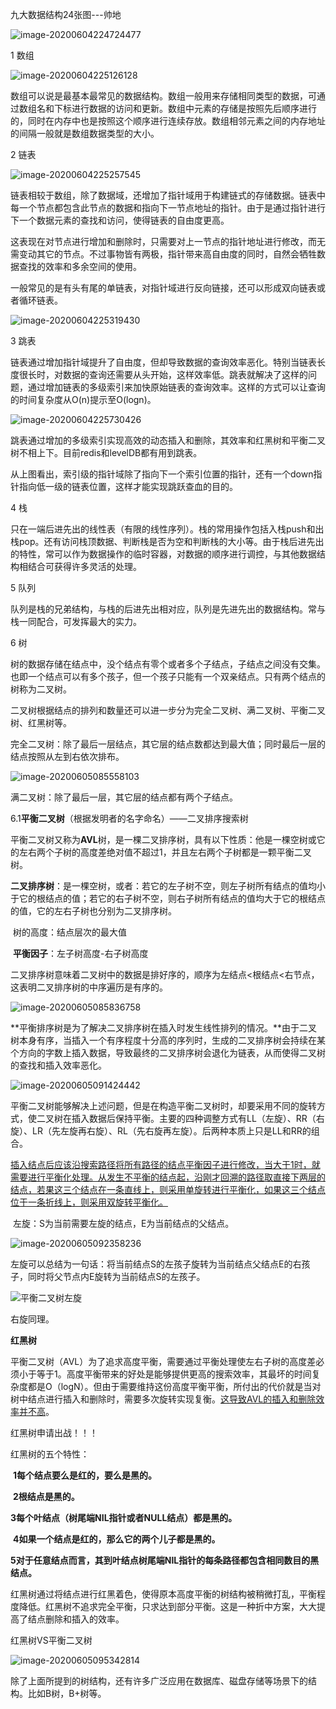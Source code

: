 九大数据结构24张图---帅地

![image-20200604224724477](E:\Program\Images\9数据结构24图\image-20200604224724477.png)

1 数组

![image-20200604225126128](E:\Program\Images\9数据结构24图\image-20200604225126128.png)

​    数组可以说是最基本最常见的数据结构。数组一般用来存储相同类型的数据，可通过数组名和下标进行数据的访问和更新。数组中元素的存储是按照先后顺序进行的，同时在内存中也是按照这个顺序进行连续存放。数组相邻元素之间的内存地址的间隔一般就是数组数据类型的大小。



2 链表

![image-20200604225257545](E:\Program\Images\9数据结构24图\image-20200604225257545.png)

​    链表相较于数组，除了数据域，还增加了指针域用于构建链式的存储数据。链表中每一个节点都包含此节点的数据和指向下一节点地址的指针。由于是通过指针进行下一个数据元素的查找和访问，使得链表的自由度更高。

这表现在对节点进行增加和删除时，只需要对上一节点的指针地址进行修改，而无需变动其它的节点。不过事物皆有两极，指针带来高自由度的同时，自然会牺牲数据查找的效率和多余空间的使用。

一般常见的是有头有尾的单链表，对指针域进行反向链接，还可以形成双向链表或者循环链表。

![image-20200604225319430](E:\Program\Images\9数据结构24图\image-20200604225319430.png)

3 跳表

链表通过增加指针域提升了自由度，但却导致数据的查询效率恶化。特别当链表长度很长时，对数据的查询还需要从头开始，这样效率低。跳表就解决了这样的问题，通过增加链表的多级索引来加快原始链表的查询效率。这样的方式可以让查询的时间复杂度从O(n)提示至O(logn)。

![image-20200604225730426](E:\Program\Images\9数据结构24图\image-20200604225730426.png)

跳表通过增加的多级索引实现高效的动态插入和删除，其效率和红黑树和平衡二叉树不相上下。目前redis和levelDB都有用到跳表。

从上图看出，索引级的指针域除了指向下一个索引位置的指针，还有一个down指针指向低一级的链表位置，这样才能实现跳跃查血的目的。

4 栈

​    只在一端后进先出的线性表（有限的线性序列）。栈的常用操作包括入栈push和出栈pop。还有访问栈顶数据、判断栈是否为空和判断栈的大小等。由于栈后进先出的特性，常可以作为数据操作的临时容器，对数据的顺序进行调控，与其他数据结构相结合可获得许多灵活的处理。

5 队列

   队列是栈的兄弟结构，与栈的后进先出相对应，队列是先进先出的数据结构。常与栈一同配合，可发挥最大的实力。

6 树

   树的数据存储在结点中，没个结点有零个或者多个子结点，子结点之间没有交集。也即一个结点可以有多个孩子，但一个孩子只能有一个双亲结点。只有两个结点的树称为二叉树。

   二叉树根据结点的排列和数量还可以进一步分为完全二叉树、满二叉树、平衡二叉树、红黑树等。

完全二叉树：除了最后一层结点，其它层的结点数都达到最大值；同时最后一层的结点按照从左到右依次排布。

![image-20200605085558103](E:\Program\Images\9数据结构24图\image-20200605085558103.png)

满二叉树：除了最后一层，其它层的结点都有两个子结点。

   6.1**平衡二叉树**（根据发明者的名字命名）——二叉排序搜索树

​       平衡二叉树又称为**AVL**树，是一棵二叉排序树，具有以下性质：他是一棵空树或它的左右两个子树的高度差绝对值不超过1，并且左右两个子树都是一颗平衡二叉树。

​      **二叉排序树**：是一棵空树，或者：若它的左子树不空，则左子树所有结点的值均小于它的根结点的值；若它的右子树不空，则右子树所有结点的值均大于它的根结点的值，它的左右子树也分别为二叉排序树。

​      树的高度：结点层次的最大值

​      **平衡因子**：左子树高度-右子树高度

​      二叉排序树意味着二叉树中的数据是排好序的，顺序为左结点<根结点<右节点，这表明二叉排序树的中序遍历是有序的。

![image-20200605085836758](E:\Program\Images\9数据结构24图\image-20200605085836758.png)

**平衡排序树是为了解决二叉排序树在插入时发生线性排列的情况。**由于二叉树本身有序，当插入一个有序程度十分高的序列时，生成的二叉排序树会持续在某个方向的字数上插入数据，导致最终的二叉排序树会退化为链表，从而使得二叉树的查找和插入效率恶化。

![image-20200605091424442](E:\Program\Images\9数据结构24图\image-20200605091424442.png)

平衡二叉树能够解决上述问题，但是在构造平衡二叉树时，却要采用不同的旋转方式，使二叉树在插入数据后保持平衡。主要的四种调整方式有LL（左旋）、RR（右旋）、LR（先左旋再右旋）、RL（先右旋再左旋）。后两种本质上只是LL和RR的组合。

​      <u>插入结点后应该沿搜索路径将所有路径的结点平衡因子进行修改，当大于1时，就需要进行平衡化处理。从发生不平衡的结点起，沿刚才回溯的路径取直接下两层的结点，若果这三个结点在一条直线上，则采用单旋转进行平衡化，如果这三个结点位于一条折线上，则采用双旋转平衡化。</u>

​      左旋：S为当前需要左旋的结点，E为当前结点的父结点。

![image-20200605092358236](E:\Program\Images\9数据结构24图\image-20200605092358236.png)

左旋可以总结为一句话：将当前结点S的左孩子旋转为当前结点父结点E的右孩子，同时将父节点内E旋转为当前结点S的左孩子。

![平衡二叉树左旋](E:\Program\Images\9数据结构24图\平衡二叉树左旋.gif)

右旋同理。

   **红黑树**

  平衡二叉树（AVL）为了追求高度平衡，需要通过平衡处理使左右子树的高度差必须小于等于1。高度平衡带来的好处是能够提供更高的搜索效率，其最坏的时间复杂度都是O（logN）。但由于需要维持这份高度平衡平衡，所付出的代价就是当对树中结点进行插入和删除时，需要多次旋转实现复衡。<u>这导致AVL的插入和删除效率并不高</u>。

   红黑树申请出战！！！

   红黑树的五个特性：

​       **1每个结点要么是红的，要么是黑的。**

​       **2根结点是黑的。**

​       **3每个叶结点（树尾端NIL指针或者NULL结点）都是黑的。**

​       **4如果一个结点是红的，那么它的两个儿子都是黑的。**

​       **5对于任意结点而言，其到叶结点树尾端NIL指针的每条路径都包含相同数目的黑结点。**      

​    红黑树通过将结点进行红黑着色，使得原本高度平衡的树结构被稍微打乱，平衡程度降低。红黑树不追求完全平衡，只求达到部分平衡。这是一种折中方案，大大提高了结点删除和插入的效率。

红黑树VS平衡二叉树

![image-20200605095342814](E:\Program\Images\9数据结构24图\image-20200605095342814.png)

除了上面所提到的树结构，还有许多广泛应用在数据库、磁盘存储等场景下的结构。比如B树，B+树等。

